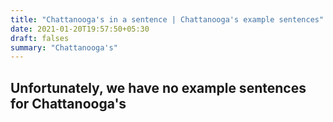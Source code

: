 ```yaml
---
title: "Chattanooga's in a sentence | Chattanooga's example sentences"
date: 2021-01-20T19:57:50+05:30
draft: falses
summary: "Chattanooga's"
---
```

## Unfortunately, we have no example sentences for Chattanooga's                 
